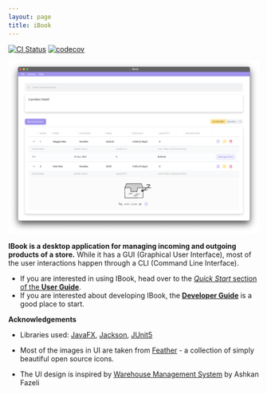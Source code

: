 ```yaml
---
layout: page
title: iBook
---
```


[![CI Status](https://github.com/AY2122S2-CS2103T-T09-4/tp/workflows/Java%20CI/badge.svg)](https://github.com/AY2122S2-CS2103T-T09-4/tp/actions)
[![codecov](https://codecov.io/gh/AY2122S2-CS2103T-T09-4/tp/branch/master/graph/badge.svg)](https://codecov.io/gh/AY2122S2-CS2103T-T09-4/tp)

![UI](images/Ui.png)

**IBook is a desktop application for managing incoming and outgoing products of a store.** While it has a GUI (Graphical User Interface), most of the user interactions happen through a CLI (Command Line Interface).

* If you are interested in using IBook, head over to the [_Quick Start_ section of the **User Guide**](UserGuide.html#quick-start).
* If you are interested about developing IBook, the [**Developer Guide**](DeveloperGuide.html) is a good place to start.


**Acknowledgements**

* Libraries used: [JavaFX](https://openjfx.io/), [Jackson](https://github.com/FasterXML/jackson), [JUnit5](https://github.com/junit-team/junit5)

* Most of the images in UI are taken from [Feather](https://feathericons.com/) - a collection of simply beautiful open source icons.

* The UI design is inspired by [Warehouse Management System](https://dribbble.com/shots/16271310-Warehouse-Management-System) by Ashkan Fazeli

